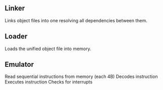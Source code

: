 ## Linker

Links object files into one resolving all dependencies between them.

## Loader

Loads the unified object file into memory.

## Emulator

Read sequential instructions from memory (each 4B)
Decodes instruction
Executes instruction
Checks for interrupts
